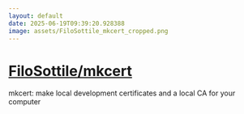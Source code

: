 ```yaml
---
layout: default
date: 2025-06-19T09:39:20.928388
image: assets/FiloSottile_mkcert_cropped.png
---
```


# [FiloSottile/mkcert](https://github.com/FiloSottile/mkcert)

mkcert: make local development certificates and a local CA for your computer
